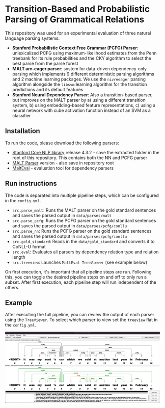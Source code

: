 
# Transition-Based and Probabilistic Parsing of Grammatical Relations

This repository was used for an experimental evaluation of three natural language parsing systems:

- **Stanford Probabilistic Context Free Grammar (PCFG) Parser**: unlexicalized PCFG using maximum-likelihood estimates 
from the Penn treebank for its rule probabilities and the CKY algorithm to select the best parse from the parse forest
- **MALT arc-eager parser**: system for data-driven dependency-only parsing which implements 9 different deterministic 
parsing algorithms and 2 machine learning packages. We use the `nivreeager` parsing algorithm alongside the 
`libsvm` learning algorithm for the transition predictions and its default features
- **Stanford Neural Dependency Parser**: Also a transition-based parser, but improves on the MALT parser by a) using a 
different transition system, b) using embedding-based feature representations, c) using a neural network
with cube activation function instead of an SVM as a classifier

## Installation

To run the code, please download the following parsers: 
- [Stanford Core NLP library](https://stanfordnlp.github.io/CoreNLP/) release 4.3.2 - save the extracted folder in the 
root of this repository. This contains both the NN and PCFG parser
- [MALT Parser](http://www.maltparser.org/) version - also save in repository root
- [MaltEval](http://www.maltparser.org/malteval.html) - evaluation tool for dependency parsers

## Run instructions

The code is separated into multiple pipeline steps, which can be configured in the `config.yml`.

 - `src.parse_malt`: Runs the MALT parser on the gold standard sentences and saves the parsed output in `data/parses/malt`
 - `src.parse_pcfg`: Runs the PCFG parser on the gold standard sentences and saves the parsed output in `data/parses/pcfg/conllu`
 - `src.parse_nn`: Runs the PCFG parser on the gold standard sentences and saves the parsed output in `data/parses/pcfg/conllu`
 - `src.gold_standard`: Reads in the `data/gold_standard` and converts it to CoNLL-U format
 - `src.eval`: Evaluates all parsers by dependency relation type and relation length
 - `src.treeview`: Launches `MaltEval TreeViewer` (see example below)

On first execution, it's important that all pipeline steps are run. Following this, you can toggle the desired pipeline 
steps on and off to only run a subset. After first execution, each pipeline step will run independent of the others.  

## Example

After executing the full pipeline, you can review the output of each parser using the `TreeViewer`. To select which 
parser to view set the `treeview` flat in the `config.yml`. 

![img](treeviewer_example.png)

